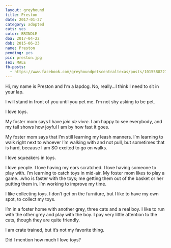 ```yaml
---
layout: greyhound
title: Preston
date: 2017-01-27
category: adopted
cats: yes
color: BRINDLE
doa: 2017-04-22
dob: 2015-06-23
name: Preston
pending: yes
pic: preston.jpg
sex: MALE
fb-posts:
  - https://www.facebook.com/greyhoundpetscentraltexas/posts/10155882275768572:0
---
```


Hi, my name is Preston and I’m a lapdog. No, really…I think I need to sit in your lap.

I will stand in front of you until you pet me.  I’m not shy asking to be pet.

I love toys.

My foster mom says I have _joie de vivre_. I am happy to see everybody, and my tail shows how joyful I am by how fast it goes.

My foster mom says that I’m still learning my leash manners. I’m learning to walk right next to whoever I’m walking with and not pull, but sometimes that is hard, because I am SO excited to go on walks.

I love squeakers in toys.

I love people. I love having my ears scratched. I love having someone to play with. I’m learning to catch toys in mid-air. My foster mom likes to play a game...who is faster with the toys; me getting them out of the basket or her putting them in. I’m working to improve my time.

I like collecting toys. I don’t get on the furniture, but I like to have my own spot, to collect my toys.

I’m in a foster home with another grey, three cats and a real boy. I like to run with the other grey and play with the boy. I pay very little attention to the cats, though they are quite friendly.

I am crate trained, but it’s not my favorite thing.

Did I mention how much I love toys?
